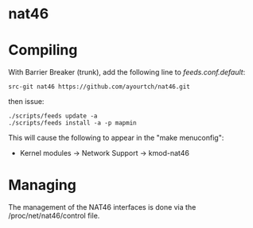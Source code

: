 nat46
======

Compiling
=========

With Barrier Breaker (trunk), add the following line to *feeds.conf.default*:
```
src-git nat46 https://github.com/ayourtch/nat46.git
```

then issue:

```
./scripts/feeds update -a
./scripts/feeds install -a -p mapmin
```

This will cause the following to appear in the "make menuconfig":

 * Kernel modules -> Network Support -> kmod-nat46

Managing
========

The management of the NAT46 interfaces is done via the /proc/net/nat46/control file.


